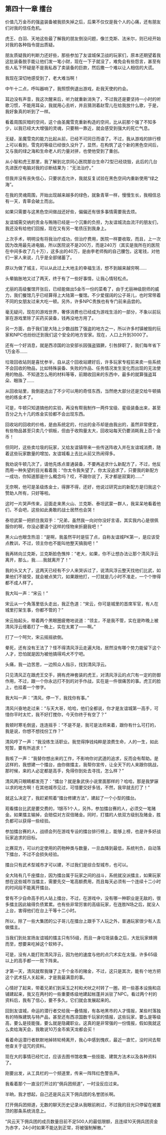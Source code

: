 ## 第四十一章 擂台

价值几万金币的强盗装备被我损失掉之后，后果不仅仅是我个人的心痛，还有朋友们对我的信任危机。

虎王、白羽、天地这些最了解我的朋友倒没问题，像兰克斯、法米尔，则已经开始对我的各种指令提出质疑。

朋友质疑我的判断力还好些，那些参加了友谊城保卫战的玩家们，原本还期望着我这批装备脱手能让他们发一笔小财，现在一下子就没了，难免会有些怨言，甚至有些人私下怀疑是不是我私吞了卖装备的巨款，然后撒一个难以让人相信的大谎。

我现在深切地感受到了，老大难当啊！

中午十二点，呼叫器响了，我照惯例退出游戏，赴我天使的约会。

耳边没有声音，我这次醒来后，听力就重新消失了，不过我还是要坚持一小时的听歌习惯，不能用耳朵，我就用心去听，并且猜测着赵雪儿在给我放什么歌，于是，我好象真的听到了一样。

看着周围灰暗的空间，这个由圣魔雪克重新构造的空间，比从前那个强了不知多少，以我已经大大增强的灵魂，只要稍一靠近，就会感受到强大的死亡气息。

无疑，圣魔雪克的能力比起从前，已经不可同日而语了。不过，我从游戏的排行榜上可以看到，雪克的等级已经很久没升了，显然，在构筑了这个新的黑色空间后，又与我的绿之海和生命老人的力量对拼，也使他受到了重创。

从小智和虎王那里，我了解到北京同心医院那台生命72型已经烧毁，此后的几台先进医疗电脑对我的诊断结果为：“无法治疗。”

但我并没有丧失信心，只要状态允许，我就反复试验在黑色空间内重新使用“绿之海”。

在我的灵魂周围，开始出现越来越多的绿色，就象青草一样，慢慢生长，我相信总有一天，青草会破土而出。

如果只需要与这黑色空间做战还好些，偏偏还有很多事情需要我去烦。

友谊城需交纳的贡金与贿赂已经是一个沉重的负担，为友谊城流血流汗的朋友们，我还没有给他们回报，现在又有另一笔债压到我身上。

上次手术，明明没有将我治疗成功，但治疗费用，医院一样要收取，而且，上一次因为改用最先进电脑，所以医院说不是200万，而是240万（其实是我所在的医院在中间多收了几十万），这多出的40万，是由李老师掏的自己腰包，这笔钱，对他们一家人来说，几乎是全部储蓄了。

原以为做了城主，可以从此过上大地主的幸福生活，想不到越来越穷啊……

头晕脑胀地又过了两天，终于有了一些好事情，让我心情轻松点。

尤丽的高级餐馆开张后，已经能做出5金币一份的菜肴了，由于尤丽神级厨师的威力，我们餐馆几乎已经算得上大陆第一餐馆。不少爱摆阔的公子哥儿，也时常带着不同的女朋友过来大吃一顿。另外，许多NPC贵族也有专门前来品尝的。

毫无疑问，现在的游戏世界，奢侈消费也已经成为游戏生活的一部分，不象以前玩家在游戏里除了买药买装备，钱再没地方用了。

另一方面，由于我们是大陆上少数战胜了强盗的地方之一，所以许多村镇被毁的玩家和NPC也纷纷迁到我们这个安全的地方安家。现在，人口上升到3000了。

还有一个好消息，就是西凉国的治安部长因强盗猖獗，引咎辞职了，我们每年省下1万金币……

垃圾回收站则是喜忧参半，自从这个回收站建好后，许多玩家专程前来卖一些系统不会回收的物品，比如特殊装备、失败的作品、任务情况发生变化而出现的无法使用的物品、不知道怎么用的材料等等，前期收回来的东西中，最多的就算强盗耳朵、眼珠了……

从回收站里，我倒是选出了不少可以用的奇怪东西，当然绝大部分还是交给牛顿搞他的练金术了。

可是，牛顿只知道搞他的实验，再没有帮我制作一两件宝级、星级装备出来，甚至百分之九十几的炼金实验都不会出现东西。

回收站的回收的价格，是由系统定的，付出的金币却是由我出的，虽然非常便宜，有些物品甚至只卖几个铜板，但由于收购量太大，回收站每天仍要消耗我上百个金币！

但同时，这些卖垃圾的玩家，又给友谊镇带来一些传送阵收入并在友谊城消费，随着这些玩家数量的增加，友谊城看上去比从前又热闹得多。

我劝说牛顿几次了，请他先炼点普通装备，不要再追求什么新配方了，不过，他反而用一种失望的目光看着我：“你太令我失望了，你太没追求了，只要我的新配方一成功，你知道那是什么概念吗？哎，不跟你说了，天才都是寂寞的……”

无奈啊，他可是圣级炼金士，得罪不得，还好，他说过研究出的新配方是归我这个赞助人所有，只好等啦。

这时一片哭声传来，迎面走来黑火山、兰克斯、泰坦武蒙一群人，我呆呆地看着他们，不会吧，这些如此勇敢的战士居然也会哭！

泰坦武蒙一把抓住我双手：“兄弟，虽然我一向对你没好言语，其实我内心是很佩服你的啊，你没必要请个这样的怪物来折磨我吧！”

黑火山也眼含热泪：“是啊，我虽然平时是狂了点，自称友谊城PK第一，是应该受点教训，不过，领主你也不能叫他整天搞我吧！”

我再转向兰克斯，兰克斯脸色憔悴：“老大，如果，你不让想办法让那个清风浮云离开，那么，我……我就离开了！”

我的头又大了，这两天已经有不少人来哭诉过了，说清风浮云整天找他们比武，如果他们不接受，就会被点笑穴，如果跟他打，一打就是几小时不准走，一个个惨得都不成人样了。

我大叫一声：“宋云！”

宋云从一个角落里低头走出，我正色道：“宋云，你可是城里的首席军官，有人在城里打架生事，你都不管的？”

宋云抬起头，带着两个黑眼圈疲倦地说道：“领主，不是我不管，实在是昨晚上被清风浮云缠着打了一晚上，实在太累了——啊。”

打了一个呵欠，宋云摇摇欲倒。

晕死，还有没有王法了？怪不得清风浮云走遍大陆，居然没有哪个势力能留下这个人才，恐怕就是因为被他搞得鸡犬不宁吧。

头痛，我一边苦思，一边照众人指示，找到清风浮云。

只见清风正在跟虎王交手，拥有虎神套装的虎王，对清风浮云的点穴有一定的防御作用，不过，跟一个你永远打不到的对手作战，实在是一件很痛苦的事。虎王的脸上，也挂着一个惨字。

我大叫一声：“清风，停一下，我找你有事。”

清风兴奋地走过来：“与天大哥，哈哈，他们全都说，你才是友谊城第一高手，可惜你平时太忙，我不好打搅你，今天你终于有空了？”

我顿时寒毛倒竖，连连摇手：“不是不是，我可是法师来着，跟你有什么可打的，我是说，你想不想找份工作？”

清风哼了一声：“我没练生活职业。我觉得挣钱纯粹是浪费生命，人的一生，如此短暂，要有所追求！”

我咳了一声：“我替你想出来的工作，不影响你对武道的追求，反而会有帮助。是这样的，我想建一个擂台，由你做擂主，我帮你宣传，让全天下的人来跟你挑战，那时候，来的人必定都是高手，免得你到处去寻找，怎么样？”

清风两只眼睛都发亮了：“擂台？就是象武侠小说里面那样的？哈哈，那是我梦寐以求的地方啊！在其他城市见过，可惜要交好多钱，不然，我早就去打了！”

就这么决定了，我赶紧照着“擂台修建方法”，建起了一个小型的擂台。

观看擂台比武是要交费的，1银币1个人，另外，参加擂台赛的人，必须交一笔赌金。如果擂主输掉，会赔偿对方双倍赌金。同时，打擂的人依双方级别及赌金，胜负都可以获得一些经验。

参加擂台赛的人，战绩会列在游戏专设的擂台排行榜上，能够上榜，也是许多好战玩家追求的目标。

比赛双方，可以约定使用的药物种类与数量，一旦血降到最低，系统判负，自动落下擂台，不过不会损失经验。

擂台只有武术型城市才可以建，不过我们是综合型城市，也可以。

全大陆有几千座擂台，因为擂台属于玩家之间的战斗，系统就没派擂主，如果玩家想在这些城市当擂主，需要先交一笔高额费用，而且每天必须有一个连续十二小时的时间段不能离开擂台。

曾有不少自命高手的人站上擂台，不过，在游戏中，没有哪一种职业是无敌的，很多擂主因此输得负债累累。也有些非常厉害的高级玩家，在连胜N场之后，就没人上台，害得他们在台上干等十二小时。

所以，除了一些大集团的公子哥儿在擂台上跟手下人玩之外，普通玩家很少有人去做擂主。

当我们到处宣扬友谊城的擂主只有55级，而且一身垃圾装备之后，大批玩家蜂拥而至，想要来吃掉这个软柿子。

可是，没有人能打败清风浮云，因为他的速度与他的点穴术实在太强，许多65级以上的高手都一一败下阵来。

才第一天，清风就帮我赚了上千个金币的赌金，不过，这只是其次，能有个地方把这个武术狂人关起来，才是我最满意的事。

心情好了起来，带着兄弟们到采玉之村和犬吠之村转了一圈，把一些基本设施和店铺建起来，我又在两村的一些重要练级地建起帐蓬并派驻了NPC。看过两个村的资料后，我有了信心，要不多久，它们就会发展起来的。

回到友谊城，命运的潜行者交给我一叠情报，有各地黑市的人才情报，某些村落独有的特殊建筑与特产品，甚至还有西凉国数千玩家的情报，这些玩家，要么是等级高，要么是技能强，要么就是隐藏职业。这真的是非常强的一份情报，假如我就这么卖给海天会，我敢说10万金币紫天龙都会买！

看着命运潜行者默默地掉转轮椅离开，我心中感到愧疚，最近一直忙，没时间去帮他查关于诅咒的资料。

现在大的事情已经忙过，应该去图书馆收集一些技能、建筑方法术以及各种资料了。

刚要出发，从工具栏的一个频道里，传来一阵阵红色警告声。

我看着那个一直没打开过的“佣兵团频道”，一时没反应过来。

半晌，我才想起，自己还是风云天下佣兵团的名誉团长啊。

打开佣兵团频道，无数的聊天历史记录从我眼前刷过，不过我的目光只停留在被置顶的那条系统消息上。

“风云天下佣兵团的成员数量目前不足500人的最低限额，且连续10天佣兵团资金为赤字，24小时如果不能达到正常，将被强制解散。”

